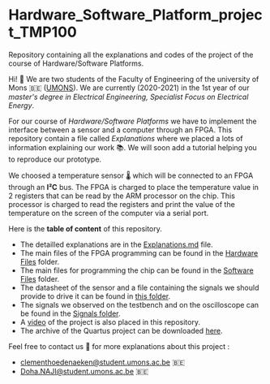 # Hardware_Software_Platform_project_TMP100
Repository containing all the explanations and codes of the project of the course of Hardware/Software Platforms. 

Hi! 👋
We are two students of the Faculty of Engineering of the university of Mons 🇧🇪 ([UMONS](https://web.umons.ac.be/en/)). We are currently (2020-2021) in the 1st year of our  *master's degree in Electrical Engineering, Specialist Focus on Electrical Energy*. 



For our course of *Hardware/Software Platforms* we have to implement the interface between a sensor and a computer through an FPGA. This repository contain a file called *Explanations* where we placed a lots of information explaining our work 📚. We will soon add a tutorial helping you to reproduce our prototype. 

We choosed a temperature sensor 🌡️ which will be connected to an FPGA through an **I²C** bus. The FPGA is charged to place the temperature value in 2 registers that can be read by the ARM processor on the chip. This processor is charged to read the registers and print the value of the temperature on the screen of the computer via a serial port. 

Here is the **table of content** of this repository. 
* The detailled explanations are in the [Explanations.md](https://github.com/ClementHoedenaeken/Hardware-Software-Platform-project-TMP100/blob/main/Explanations.md) file.
* The main files of the FPGA programming can be found in the [Hardware Files](https://github.com/ClementHoedenaeken/Hardware-Software-Platform-project-TMP100/tree/main/Hardware%20Files) folder. 
* The main files for programming the chip can be found in the [Software Files](https://github.com/ClementHoedenaeken/Hardware-Software-Platform-project-TMP100/tree/main/Software%20Files) folder. 
* The datasheet of the sensor and a file containing the signals we should provide to drive it can be found in [this folder](https://github.com/ClementHoedenaeken/Hardware-Software-Platform-project-TMP100/tree/main/Datasheet%20and%20signals%20of%20TMP_100).
* The signals we observed on the testbench and on the oscilloscope can be found in the [Signals folder](https://github.com/ClementHoedenaeken/Hardware-Software-Platform-project-TMP100/tree/main/Signals).
* A [video](https://github.com/ClementHoedenaeken/Hardware-Software-Platform-project-TMP100/blob/main/IMG_3223.MOV) of the project is also placed in this repository.
* The archive of the Quartus project can be downloaded [here](https://github.com/ClementHoedenaeken/Hardware-Software-Platform-project-TMP100/blob/main/soc_system.qar).


Feel free to contact us 📧 for more explanations about this project :
*  clementhoedenaeken@student.umons.ac.be  🇧🇪
*  Doha.NAJI@student.umons.ac.be 🇧🇪
